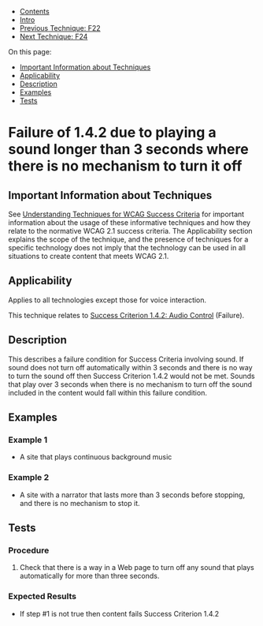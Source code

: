 -   [Contents](https://www.w3.org/WAI/WCAG21/Techniques/#techniques "Table of Contents")
-   [Intro](https://www.w3.org/WAI/WCAG21/Techniques/#introduction "Introduction to Techniques")
-   [Previous Technique: F22](F22)
-   [Next Technique: F24](F24)

On this page:

-   [Important Information about Techniques](#important-information)
-   [Applicability](#applicability)
-   [Description](#description)
-   [Examples](#examples)
-   [Tests](#tests)

Failure of 1.4.2 due to playing a sound longer than 3 seconds where there is no mechanism to turn it off
========================================================================================================

Important Information about Techniques
--------------------------------------

See [Understanding Techniques for WCAG Success Criteria](https://www.w3.org/WAI/WCAG21/Understanding/understanding-techniques) for important information about the usage of these informative techniques and how they relate to the normative WCAG 2.1 success criteria. The Applicability section explains the scope of the technique, and the presence of techniques for a specific technology does not imply that the technology can be used in all situations to create content that meets WCAG 2.1.

Applicability
-------------

Applies to all technologies except those for voice interaction.

This technique relates to [Success Criterion 1.4.2: Audio Control](https://www.w3.org/WAI/WCAG21/Understanding/audio-control) (Failure).

Description
-----------

This describes a failure condition for Success Criteria involving sound. If sound does not turn off automatically within 3 seconds and there is no way to turn the sound off then Success Criterion 1.4.2 would not be met. Sounds that play over 3 seconds when there is no mechanism to turn off the sound included in the content would fall within this failure condition.

Examples
--------

### Example 1

-   A site that plays continuous background music

### Example 2

-   A site with a narrator that lasts more than 3 seconds before stopping, and there is no mechanism to stop it.

Tests
-----

### Procedure

1.  Check that there is a way in a Web page to turn off any sound that plays automatically for more than three seconds.

### Expected Results

-   If step \#1 is not true then content fails Success Criterion 1.4.2
